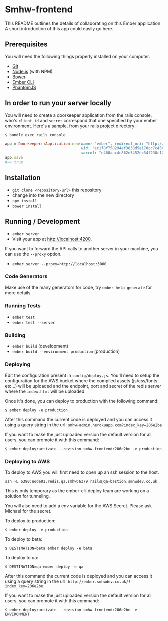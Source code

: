 # Smhw-frontend

This README outlines the details of collaborating on this Ember application.
A short introduction of this app could easily go here.

## Prerequisites

You will need the following things properly installed on your computer.

* [Git](http://git-scm.com/)
* [Node.js](http://nodejs.org/) (with NPM)
* [Bower](http://bower.io/)
* [Ember CLI](http://www.ember-cli.com/)
* [PhantomJS](http://phantomjs.org/)

## In order to run your server locally

You will need to create a doorkeeper application from the rails console, who's `client_id` and `secret` correspond that one specified by your ember environment. Here's a sample, from your rails project directory:

`$ bundle exec rails console`

```ruby
app = Doorkeeper::Application.new(name: "ember", redirect_uri: "http://localhost:4000/",
                                  uid: "ec1f8f758294ef3838d5e178cc7c45454dd9fa75843dda5a131179c42accdca3",
                                  secret: "e460aac4c862e5452ec34f230c12dbacd15284a2fab3e5eeb4b6a6f73289ae65")
app.save
#=> true
```

## Installation

* `git clone <repository-url>` this repository
* change into the new directory
* `npm install`
* `bower install`


## Running / Development

* `ember server`
* Visit your app at [http://localhost:4200](http://localhost:4200).

If you want to forward the API calls to another server in your machine, you can use the `--proxy`
option.

* `ember server --proxy=http://localhost:3000`

### Code Generators

Make use of the many generators for code, try `ember help generate` for more details

### Running Tests

* `ember test`
* `ember test --server`

### Building

* `ember build` (development)
* `ember build --environment production` (production)

### Deploying

Edit the configuration present in `config/deploy.js`. You'll need to setup the configuration for
the AWS bucket where the compiled assets (js/css/fonts etc...) will be uploaded and the endpoint, 
port and secret of the redis server where the `index.html` will be uploaded.

Once it's done, you can deploy to production with the following command:

```
$ ember deploy -e production
```

After this command the current code is deployed and you can access it using a query string in the 
url: `smhw-admin.herokuapp.com?index_key=206e2be`

If you want to make the just uploaded version the default version for all users, you can promote
it with this command:

```
$ ember deploy:activate --revision smhw-frontend:206e2be -e production
```

### Deploying to AWS

To deploy to AWS you will first need to open up an ssh session to the host. 

```
ssh -L 6380:node01.redis.qa.smhw:6379 rails@qa-bastion.smhwdev.co.uk
```

This is only temporary as the ember-cli-deploy team are working on a solution for tunneling.

You will also need to add a env variable for the AWS Secret. Please ask Michael for the secret. 

To deploy to production:

```
$ ember deploy -e production
```

To deploy to beta:

```
$ DESTINATION=beta ember deploy -e beta
```

To deploy to qa:

```
$ DESTINATION=qa ember deploy -e qa
```

After this command the current code is deployed and you can access it using a query string in the 
url: `http://ember.smhwdev.co.uk/?index_key=206e2be`

If you want to make the just uploaded version the default version for all users, you can promote
it with this command:

```
$ ember deploy:activate --revision smhw-frontend:206e2be -e ENVIRONMENT

